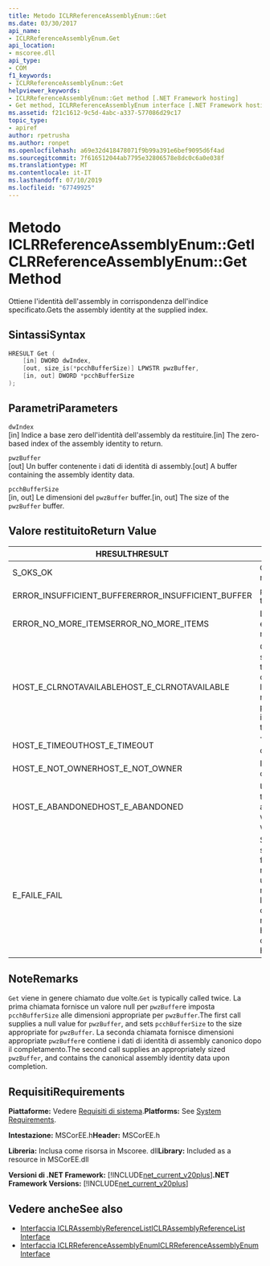 ```yaml
---
title: Metodo ICLRReferenceAssemblyEnum::Get
ms.date: 03/30/2017
api_name:
- ICLRReferenceAssemblyEnum.Get
api_location:
- mscoree.dll
api_type:
- COM
f1_keywords:
- ICLRReferenceAssemblyEnum::Get
helpviewer_keywords:
- ICLRReferenceAssemblyEnum::Get method [.NET Framework hosting]
- Get method, ICLRReferenceAssemblyEnum interface [.NET Framework hosting]
ms.assetid: f21c1612-9c5d-4abc-a337-577086d29c17
topic_type:
- apiref
author: rpetrusha
ms.author: ronpet
ms.openlocfilehash: a69e32d418478071f9b99a391e6bef9095d6f4ad
ms.sourcegitcommit: 7f616512044ab7795e32806578e8dc0c6a0e038f
ms.translationtype: MT
ms.contentlocale: it-IT
ms.lasthandoff: 07/10/2019
ms.locfileid: "67749925"
---
```

# <a name="iclrreferenceassemblyenumget-method"></a><span data-ttu-id="e58c7-102">Metodo ICLRReferenceAssemblyEnum::Get</span><span class="sxs-lookup"><span data-stu-id="e58c7-102">ICLRReferenceAssemblyEnum::Get Method</span></span>
<span data-ttu-id="e58c7-103">Ottiene l'identità dell'assembly in corrispondenza dell'indice specificato.</span><span class="sxs-lookup"><span data-stu-id="e58c7-103">Gets the assembly identity at the supplied index.</span></span>  
  
## <a name="syntax"></a><span data-ttu-id="e58c7-104">Sintassi</span><span class="sxs-lookup"><span data-stu-id="e58c7-104">Syntax</span></span>  
  
```cpp  
HRESULT Get (  
    [in] DWORD dwIndex,  
    [out, size_is(*pcchBufferSize)] LPWSTR pwzBuffer,  
    [in, out] DWORD *pcchBufferSize  
);  
```  
  
## <a name="parameters"></a><span data-ttu-id="e58c7-105">Parametri</span><span class="sxs-lookup"><span data-stu-id="e58c7-105">Parameters</span></span>  
 `dwIndex`  
 <span data-ttu-id="e58c7-106">[in] Indice a base zero dell'identità dell'assembly da restituire.</span><span class="sxs-lookup"><span data-stu-id="e58c7-106">[in] The zero-based index of the assembly identity to return.</span></span>  
  
 `pwzBuffer`  
 <span data-ttu-id="e58c7-107">[out] Un buffer contenente i dati di identità di assembly.</span><span class="sxs-lookup"><span data-stu-id="e58c7-107">[out] A buffer containing the assembly identity data.</span></span>  
  
 `pcchBufferSize`  
 <span data-ttu-id="e58c7-108">[in, out] Le dimensioni del `pwzBuffer` buffer.</span><span class="sxs-lookup"><span data-stu-id="e58c7-108">[in, out] The size of the `pwzBuffer` buffer.</span></span>  
  
## <a name="return-value"></a><span data-ttu-id="e58c7-109">Valore restituito</span><span class="sxs-lookup"><span data-stu-id="e58c7-109">Return Value</span></span>  
  
|<span data-ttu-id="e58c7-110">HRESULT</span><span class="sxs-lookup"><span data-stu-id="e58c7-110">HRESULT</span></span>|<span data-ttu-id="e58c7-111">Descrizione</span><span class="sxs-lookup"><span data-stu-id="e58c7-111">Description</span></span>|  
|-------------|-----------------|  
|<span data-ttu-id="e58c7-112">S_OK</span><span class="sxs-lookup"><span data-stu-id="e58c7-112">S_OK</span></span>|<span data-ttu-id="e58c7-113">`Get` stato restituito correttamente.</span><span class="sxs-lookup"><span data-stu-id="e58c7-113">`Get` returned successfully.</span></span>|  
|<span data-ttu-id="e58c7-114">ERROR_INSUFFICIENT_BUFFER</span><span class="sxs-lookup"><span data-stu-id="e58c7-114">ERROR_INSUFFICIENT_BUFFER</span></span>|<span data-ttu-id="e58c7-115">`pwzBuffer` è troppo piccolo.</span><span class="sxs-lookup"><span data-stu-id="e58c7-115">`pwzBuffer` is too small.</span></span>|  
|<span data-ttu-id="e58c7-116">ERROR_NO_MORE_ITEMS</span><span class="sxs-lookup"><span data-stu-id="e58c7-116">ERROR_NO_MORE_ITEMS</span></span>|<span data-ttu-id="e58c7-117">L'enumerazione non contiene più elementi.</span><span class="sxs-lookup"><span data-stu-id="e58c7-117">The enumeration contains no more items.</span></span>|  
|<span data-ttu-id="e58c7-118">HOST_E_CLRNOTAVAILABLE</span><span class="sxs-lookup"><span data-stu-id="e58c7-118">HOST_E_CLRNOTAVAILABLE</span></span>|<span data-ttu-id="e58c7-119">Common language runtime (CLR) non è stato caricato in un processo oppure si trova in uno stato in cui non può eseguire codice gestito o elaborare correttamente la chiamata.</span><span class="sxs-lookup"><span data-stu-id="e58c7-119">The common language runtime (CLR) has not been loaded into a process, or the CLR is in a state in which it cannot run managed code or process the call successfully.</span></span>|  
|<span data-ttu-id="e58c7-120">HOST_E_TIMEOUT</span><span class="sxs-lookup"><span data-stu-id="e58c7-120">HOST_E_TIMEOUT</span></span>|<span data-ttu-id="e58c7-121">Timeout della chiamata.</span><span class="sxs-lookup"><span data-stu-id="e58c7-121">The call timed out.</span></span>|  
|<span data-ttu-id="e58c7-122">HOST_E_NOT_OWNER</span><span class="sxs-lookup"><span data-stu-id="e58c7-122">HOST_E_NOT_OWNER</span></span>|<span data-ttu-id="e58c7-123">Il chiamante non possiede il blocco.</span><span class="sxs-lookup"><span data-stu-id="e58c7-123">The caller does not own the lock.</span></span>|  
|<span data-ttu-id="e58c7-124">HOST_E_ABANDONED</span><span class="sxs-lookup"><span data-stu-id="e58c7-124">HOST_E_ABANDONED</span></span>|<span data-ttu-id="e58c7-125">Un evento è stato annullato durante un thread bloccato o fiber è rimasta in attesa su di esso.</span><span class="sxs-lookup"><span data-stu-id="e58c7-125">An event was canceled while a blocked thread or fiber was waiting on it.</span></span>|  
|<span data-ttu-id="e58c7-126">E_FAIL</span><span class="sxs-lookup"><span data-stu-id="e58c7-126">E_FAIL</span></span>|<span data-ttu-id="e58c7-127">Si è verificato un errore irreversibile sconosciuto.</span><span class="sxs-lookup"><span data-stu-id="e58c7-127">An unknown catastrophic failure occurred.</span></span> <span data-ttu-id="e58c7-128">Se un metodo viene restituito E_FAIL, CLR non è più utilizzabile all'interno del processo.</span><span class="sxs-lookup"><span data-stu-id="e58c7-128">If a method returns E_FAIL, the CLR is no longer usable within the process.</span></span> <span data-ttu-id="e58c7-129">Le chiamate successive ai metodi di hosting restituiranno HOST_E_CLRNOTAVAILABLE.</span><span class="sxs-lookup"><span data-stu-id="e58c7-129">Subsequent calls to hosting methods return HOST_E_CLRNOTAVAILABLE.</span></span>|  
  
## <a name="remarks"></a><span data-ttu-id="e58c7-130">Note</span><span class="sxs-lookup"><span data-stu-id="e58c7-130">Remarks</span></span>  
 <span data-ttu-id="e58c7-131">`Get` viene in genere chiamato due volte.</span><span class="sxs-lookup"><span data-stu-id="e58c7-131">`Get` is typically called twice.</span></span> <span data-ttu-id="e58c7-132">La prima chiamata fornisce un valore null per `pwzBuffer`e imposta `pcchBufferSize` alle dimensioni appropriate per `pwzBuffer`.</span><span class="sxs-lookup"><span data-stu-id="e58c7-132">The first call supplies a null value for `pwzBuffer`, and sets `pcchBufferSize` to the size appropriate for `pwzBuffer`.</span></span> <span data-ttu-id="e58c7-133">La seconda chiamata fornisce dimensioni appropriate `pwzBuffer`e contiene i dati di identità di assembly canonico dopo il completamento.</span><span class="sxs-lookup"><span data-stu-id="e58c7-133">The second call supplies an appropriately sized `pwzBuffer`, and contains the canonical assembly identity data upon completion.</span></span>  
  
## <a name="requirements"></a><span data-ttu-id="e58c7-134">Requisiti</span><span class="sxs-lookup"><span data-stu-id="e58c7-134">Requirements</span></span>  
 <span data-ttu-id="e58c7-135">**Piattaforme:** Vedere [Requisiti di sistema](../../../../docs/framework/get-started/system-requirements.md).</span><span class="sxs-lookup"><span data-stu-id="e58c7-135">**Platforms:** See [System Requirements](../../../../docs/framework/get-started/system-requirements.md).</span></span>  
  
 <span data-ttu-id="e58c7-136">**Intestazione:** MSCorEE.h</span><span class="sxs-lookup"><span data-stu-id="e58c7-136">**Header:** MSCorEE.h</span></span>  
  
 <span data-ttu-id="e58c7-137">**Libreria:** Inclusa come risorsa in Mscoree. dll</span><span class="sxs-lookup"><span data-stu-id="e58c7-137">**Library:** Included as a resource in MSCorEE.dll</span></span>  
  
 <span data-ttu-id="e58c7-138">**Versioni di .NET Framework:** [!INCLUDE[net_current_v20plus](../../../../includes/net-current-v20plus-md.md)]</span><span class="sxs-lookup"><span data-stu-id="e58c7-138">**.NET Framework Versions:** [!INCLUDE[net_current_v20plus](../../../../includes/net-current-v20plus-md.md)]</span></span>  
  
## <a name="see-also"></a><span data-ttu-id="e58c7-139">Vedere anche</span><span class="sxs-lookup"><span data-stu-id="e58c7-139">See also</span></span>

- [<span data-ttu-id="e58c7-140">Interfaccia ICLRAssemblyReferenceList</span><span class="sxs-lookup"><span data-stu-id="e58c7-140">ICLRAssemblyReferenceList Interface</span></span>](../../../../docs/framework/unmanaged-api/hosting/iclrassemblyreferencelist-interface.md)
- [<span data-ttu-id="e58c7-141">Interfaccia ICLRReferenceAssemblyEnum</span><span class="sxs-lookup"><span data-stu-id="e58c7-141">ICLRReferenceAssemblyEnum Interface</span></span>](../../../../docs/framework/unmanaged-api/hosting/iclrreferenceassemblyenum-interface.md)

